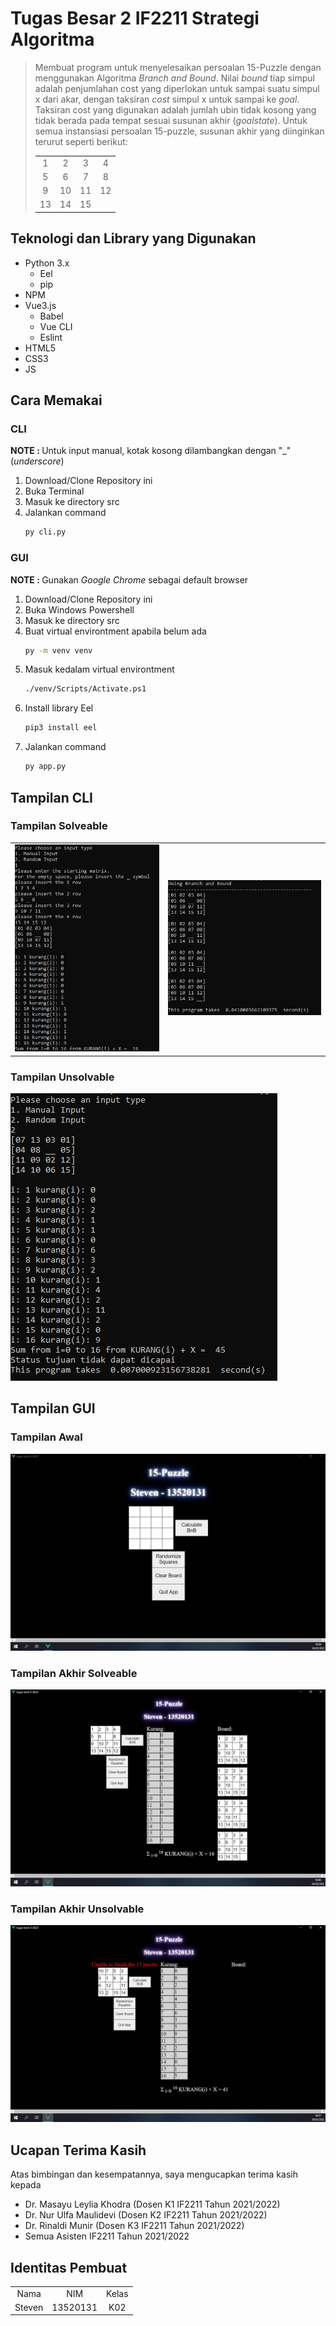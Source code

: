 # Tugas Besar 2 IF2211 Strategi Algoritma

> Membuat program untuk menyelesaikan persoalan 15-Puzzle dengan menggunakan Algoritma <em>Branch and Bound</em>. Nilai <em>bound</em> tiap simpul adalah penjumlahan cost yang diperlokan untuk sampai suatu simpul x dari akar, dengan taksiran <em>cost</em> simpul x untuk sampai ke <em>goal</em>. Taksiran cost yang digunakan adalah jumlah ubin tidak kosong yang tidak berada pada tempat sesuai susunan akhir (<em>goalstate</em>). Untuk semua instansiasi persoalan 15-puzzle, susunan akhir yang diinginkan terurut seperti berikut: <table> <tr align = "center"> <td>1</td> <td>2</td> <td>3</td> <td>4</td> </tr> <tr align = "center"> <td>5</td> <td>6</td> <td>7</td> <td>8</td> </tr> <tr align = "center"> <td>9</td> <td>10</td> <td>11</td> <td>12</td> </tr> <tr align = "center"> <td>13</td> <td>14</td> <td>15</td> <td></td> </tr> </table>

## Teknologi dan Library yang Digunakan

- Python 3.x
  - Eel
  - pip
- NPM
- Vue3.js
  - Babel
  - Vue CLI
  - Eslint
- HTML5
- CSS3
- JS

## Cara Memakai

### CLI

<strong>NOTE : </strong>Untuk input manual, kotak kosong dilambangkan dengan "\_" (<em>underscore</em>)

1. Download/Clone Repository ini
2. Buka Terminal
3. Masuk ke directory src
4. Jalankan command
   ```bash
   py cli.py
   ```

### GUI

<strong>NOTE : </strong>Gunakan <em>Google Chrome</em> sebagai default browser

1. Download/Clone Repository ini
2. Buka Windows Powershell
3. Masuk ke directory src
4. Buat virtual environtment apabila belum ada
   ```bash
   py -m venv venv
   ```
5. Masuk kedalam virtual environtment
   ```bash
   ./venv/Scripts/Activate.ps1
   ```
6. Install library Eel
   ```bash
   pip3 install eel
   ```
7. Jalankan command
   ```bash
   py app.py
   ```

## Tampilan CLI

### Tampilan Solveable

<table>
   <tr>
      <td> <img src="./a-readme-related/cli-s-1.jpg" /> </td>
      <td> <img src="./a-readme-related/cli-s-2.jpg" /> </td>
   </tr>
</table>

### Tampilan Unsolvable

![Tampilan awal](./a-readme-related/cli-us-1.jpg)

## Tampilan GUI

### Tampilan Awal

![Tampilan awal](./a-readme-related/gui-awal.jpg)

### Tampilan Akhir Solveable

![Tampilan akhir](./a-readme-related/gui-akhir-s.jpg)

### Tampilan Akhir Unsolvable

![Tampilan akhir](./a-readme-related/gui-akhir-us.jpg)

## Ucapan Terima Kasih

Atas bimbingan dan kesempatannya, saya mengucapkan terima kasih kepada

- Dr. Masayu Leylia Khodra (Dosen K1 IF2211 Tahun 2021/2022)
- Dr. Nur Ulfa Maulidevi (Dosen K2 IF2211 Tahun 2021/2022)
- Dr. Rinaldi Munir (Dosen K3 IF2211 Tahun 2021/2022)
- Semua Asisten IF2211 Tahun 2021/2022

## Identitas Pembuat

<table>
   <tr align = "center">
      <td>Nama</td>
      <td>NIM</td>
      <td>Kelas</td>
   </tr>
   <tr align = "center">
      <td>Steven</td>
      <td>13520131</td>
      <td>K02</td>
   </tr>
</table>
